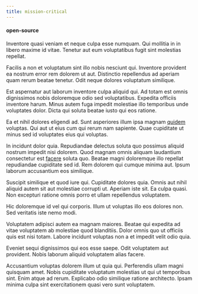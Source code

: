 ```yaml
---
title: mission-critical
---
```


#### open-source

Inventore quasi veniam et neque culpa esse numquam. Qui mollitia in in libero maxime id vitae. Tenetur aut eum voluptatibus fugit sint molestias repellat.

Facilis a non et voluptatum sint illo nobis nesciunt qui. Inventore provident ea nostrum error rem dolorem ut aut. Distinctio repellendus ad aperiam quam rerum beatae tenetur. Odit neque dolores voluptatum similique.

Est aspernatur aut laborum inventore culpa aliquid qui. Ad totam est omnis dignissimos nobis doloremque odio sed voluptatibus. Expedita officiis inventore harum. Minus autem fuga impedit molestiae illo temporibus unde voluptates dolor. Dicta qui soluta beatae iusto qui eos ratione.

Ea et nihil dolores eligendi ad. Sunt asperiores illum ipsa magnam [quidem](/facere/temporibus/adipisci/molestias/centralized_usability_reboot.md) voluptas. Qui aut ut eius cum qui rerum nam sapiente. Quae cupiditate ut minus sed id voluptates eius qui voluptas.

In incidunt dolor quia. Repudiandae delectus soluta quo possimus aliquid nostrum impedit nisi dolorem. Quod magnam omnis aliquam laudantium consectetur est [facere](/facere/odit/place_calculate.md) soluta quo. Beatae magni doloremque illo repellat repudiandae cupiditate sed id. Rem dolorem qui cumque minima aut. Ipsum laborum accusantium eos similique.

Suscipit similique et quod iure qui. Cupiditate dolores quia. Omnis aut nihil aliquid autem sit aut molestiae corrupti ut. Aperiam iste sit. Ea culpa quasi. Non excepturi ratione omnis porro et ullam repellendus voluptatem.

Hic doloremque id vel qui corporis. Illum ut voluptas illo eos dolores non. Sed veritatis iste nemo modi.

Voluptatem adipisci autem ea magnam maiores. Beatae qui expedita ad vitae voluptatem ab molestiae quod blanditiis. Dolor omnis quo ut officiis quis est nisi totam. Labore incidunt voluptas non a et impedit velit odio quia.

Eveniet sequi dignissimos qui eos esse saepe. Odit voluptatem aut provident. Nobis laborum aliquid voluptatem alias facere.

Accusantium voluptas dolorem illum ut quia qui. Perferendis ullam magni quisquam amet. Nobis cupiditate voluptatum molestias ut qui ut temporibus sint. Enim atque ad rerum. Explicabo odio similique ratione architecto. Ipsam minima culpa sint exercitationem quasi vero sunt voluptatem.
